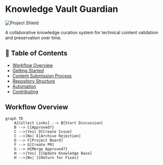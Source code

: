 # Knowledge Vault Guardian

![Project Shield](https://img.shields.io/badge/Guardians-7_engineers-blue?style=for-the-badge) 

A collaborative knowledge curation system for technical content validation and preservation over time.

## 📖 Table of Contents
- [Workflow Overview](#-workflow-overview)
- [Getting Started](#-getting-started)
- [Content Submission Process](#-content-submission-process)
- [Repository Structure](#-repository-structure)
- [Automation](#-automation)
- [Contributing](#-contributing)

## Workflow Overview

```mermaid
graph TD
    A[Collect Links] --> B[Start Discussion]
    B --> C{Approved?}
    C -->|Yes| D[Create Issue]
    C -->|No| E[Archive Rejection]
    D --> F[Project Board]
    F --> G[Create PR]
    G --> H{Merge Approved?}
    H -->|Yes| I[Update Knowledge Base]
    H -->|No| J[Return for Fixes]
```
